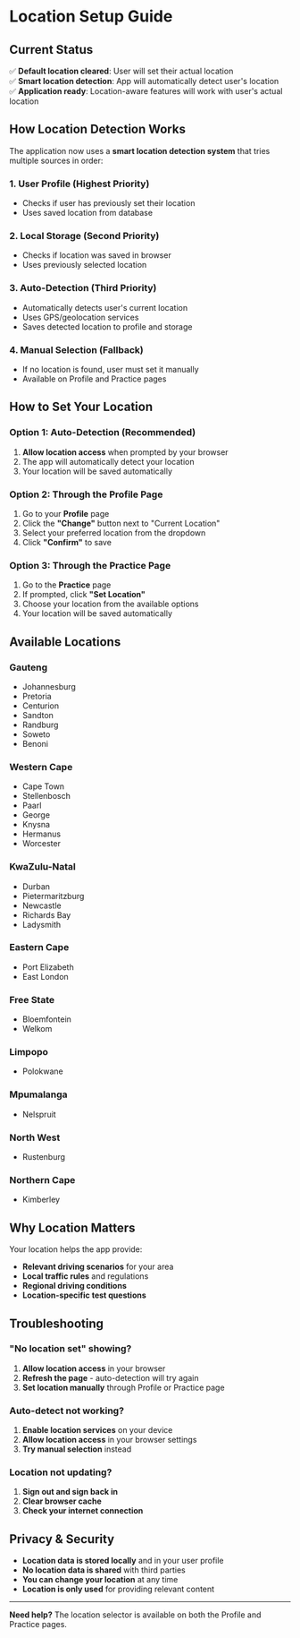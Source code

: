 # Location Setup Guide

## Current Status
✅ **Default location cleared**: User will set their actual location  
✅ **Smart location detection**: App will automatically detect user's location  
✅ **Application ready**: Location-aware features will work with user's actual location  

## How Location Detection Works

The application now uses a **smart location detection system** that tries multiple sources in order:

### 1. **User Profile** (Highest Priority)
- Checks if user has previously set their location
- Uses saved location from database

### 2. **Local Storage** (Second Priority)
- Checks if location was saved in browser
- Uses previously selected location

### 3. **Auto-Detection** (Third Priority)
- Automatically detects user's current location
- Uses GPS/geolocation services
- Saves detected location to profile and storage

### 4. **Manual Selection** (Fallback)
- If no location is found, user must set it manually
- Available on Profile and Practice pages

## How to Set Your Location

### Option 1: Auto-Detection (Recommended)
1. **Allow location access** when prompted by your browser
2. The app will automatically detect your location
3. Your location will be saved automatically

### Option 2: Through the Profile Page
1. Go to your **Profile** page
2. Click the **"Change"** button next to "Current Location"
3. Select your preferred location from the dropdown
4. Click **"Confirm"** to save

### Option 3: Through the Practice Page
1. Go to the **Practice** page
2. If prompted, click **"Set Location"**
3. Choose your location from the available options
4. Your location will be saved automatically

## Available Locations

### Gauteng
- Johannesburg
- Pretoria
- Centurion
- Sandton
- Randburg
- Soweto
- Benoni

### Western Cape
- Cape Town
- Stellenbosch
- Paarl
- George
- Knysna
- Hermanus
- Worcester

### KwaZulu-Natal
- Durban
- Pietermaritzburg
- Newcastle
- Richards Bay
- Ladysmith

### Eastern Cape
- Port Elizabeth
- East London

### Free State
- Bloemfontein
- Welkom

### Limpopo
- Polokwane

### Mpumalanga
- Nelspruit

### North West
- Rustenburg

### Northern Cape
- Kimberley

## Why Location Matters

Your location helps the app provide:
- **Relevant driving scenarios** for your area
- **Local traffic rules** and regulations
- **Regional driving conditions**
- **Location-specific test questions**

## Troubleshooting

### "No location set" showing?
1. **Allow location access** in your browser
2. **Refresh the page** - auto-detection will try again
3. **Set location manually** through Profile or Practice page

### Auto-detect not working?
1. **Enable location services** on your device
2. **Allow location access** in your browser settings
3. **Try manual selection** instead

### Location not updating?
1. **Sign out and sign back in**
2. **Clear browser cache**
3. **Check your internet connection**

## Privacy & Security

- **Location data is stored locally** and in your user profile
- **No location data is shared** with third parties
- **You can change your location** at any time
- **Location is only used** for providing relevant content

---

**Need help?** The location selector is available on both the Profile and Practice pages. 